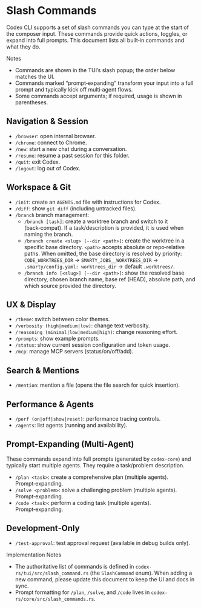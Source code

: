 # Slash Commands

Codex CLI supports a set of slash commands you can type at the start of the
composer input. These commands provide quick actions, toggles, or expand into
full prompts. This document lists all built‑in commands and what they do.

Notes

- Commands are shown in the TUI’s slash popup; the order below matches the UI.
- Commands marked “prompt‑expanding” transform your input into a full prompt and
  typically kick off multi‑agent flows.
- Some commands accept arguments; if required, usage is shown in parentheses.

## Navigation & Session

- `/browser`: open internal browser.
- `/chrome`: connect to Chrome.
- `/new`: start a new chat during a conversation.
- `/resume`: resume a past session for this folder.
- `/quit`: exit Codex.
- `/logout`: log out of Codex.

## Workspace & Git

- `/init`: create an `AGENTS.md` file with instructions for Codex.
- `/diff`: show `git diff` (including untracked files).
- `/branch` branch management:
  - `/branch [task]`: create a worktree branch and switch to it (back‑compat). If a task/description is provided, it is used when naming the branch.
  - `/branch create <slug> [--dir <path>]`: create the worktree in a specific base directory. `<path>` accepts absolute or repo‑relative paths. When omitted, the base directory is resolved by priority: `CODE_WORKTREES_DIR` → `SMARTY_JOBS__WORKTREES_DIR` → `.smarty/config.yaml: worktrees_dir` → default `.worktrees/`.
  - `/branch info [<slug>] [--dir <path>]`: show the resolved base directory, chosen branch name, base ref (HEAD), absolute path, and which source provided the directory.

## UX & Display

- `/theme`: switch between color themes.
- `/verbosity (high|medium|low)`: change text verbosity.
- `/reasoning (minimal|low|medium|high)`: change reasoning effort.
- `/prompts`: show example prompts.
- `/status`: show current session configuration and token usage.
- `/mcp`: manage MCP servers (status/on/off/add).

## Search & Mentions

- `/mention`: mention a file (opens the file search for quick insertion).

## Performance & Agents

- `/perf (on|off|show|reset)`: performance tracing controls.
- `/agents`: list agents (running and availability).

## Prompt‑Expanding (Multi‑Agent)

These commands expand into full prompts (generated by `codex-core`) and
typically start multiple agents. They require a task/problem description.

- `/plan <task>`: create a comprehensive plan (multiple agents). Prompt‑expanding.
- `/solve <problem>`: solve a challenging problem (multiple agents). Prompt‑expanding.
- `/code <task>`: perform a coding task (multiple agents). Prompt‑expanding.

## Development‑Only

- `/test-approval`: test approval request (available in debug builds only).

Implementation Notes

- The authoritative list of commands is defined in
  `codex-rs/tui/src/slash_command.rs` (the `SlashCommand` enum). When adding a
  new command, please update this document to keep the UI and docs in sync.
- Prompt formatting for `/plan`, `/solve`, and `/code` lives in
  `codex-rs/core/src/slash_commands.rs`.
